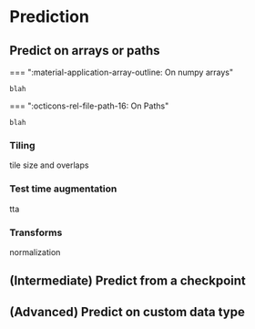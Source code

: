 # Prediction


## Predict on arrays or paths


=== ":material-application-array-outline: On numpy arrays"

    blah

=== ":octicons-rel-file-path-16: On Paths"

    blah


### Tiling

tile size and overlaps

### Test time augmentation

tta

### Transforms

normalization


## (Intermediate) Predict from a checkpoint



## (Advanced) Predict on custom data type


